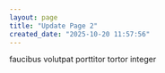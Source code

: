 ```yaml
---
layout: page
title: "Update Page 2"
created_date: "2025-10-20 11:57:56"
---
```


faucibus volutpat porttitor tortor integer 
